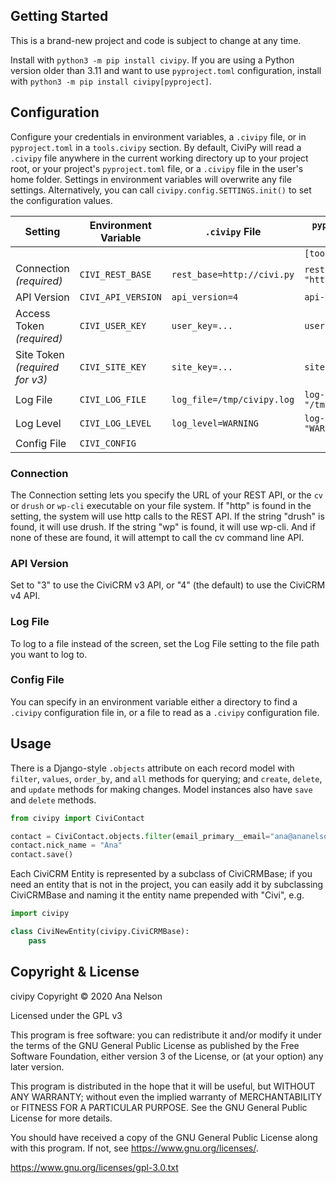 ## Getting Started
This is a brand-new project and code is subject to change at any time.

Install with `python3 -m pip install civipy`. If you are using a Python version
older than 3.11 and want to use `pyproject.toml` configuration, install with
`python3 -m pip install civipy[pyproject]`.

## Configuration

Configure your credentials in environment variables, a `.civipy` file, or in
`pyproject.toml` in a `tools.civipy` section. By default, CiviPy will read a `.civipy`
file anywhere in the current working directory up to your project root, or your
project's `pyproject.toml` file, or a `.civipy` file in the user's home folder.
Settings in environment variables will overwrite any file settings. Alternatively,
you can call `civipy.config.SETTINGS.init()` to set the configuration values.

| Setting                         | Environment Variable | `.civipy` File             | `pyproject.toml` File          |
|---------------------------------|----------------------|----------------------------|--------------------------------|
|                                 |                      |                            | `[tool.civipy]`                |
| Connection *(required)*         | `CIVI_REST_BASE`     | `rest_base=http://civi.py` | `rest-base = "http://civi.py"` |
| API Version                     | `CIVI_API_VERSION`   | `api_version=4`            | `api-version = "4"`            |
| Access Token *(required)*       | `CIVI_USER_KEY`      | `user_key=...`             | `user-key = "..."`             |
| Site Token *(required for v3)*  | `CIVI_SITE_KEY`      | `site_key=...`             | `site-key = "..."`             |
| Log File                        | `CIVI_LOG_FILE`      | `log_file=/tmp/civipy.log` | `log-file = "/tmp/civipy.log"` |
| Log Level                       | `CIVI_LOG_LEVEL`     | `log_level=WARNING`        | `log-level = "WARNING"`        |
| Config File                     | `CIVI_CONFIG`        |                            |                                |

### Connection
The Connection setting lets you specify the URL of your REST API, or the `cv` or
`drush` or `wp-cli` executable on your file system. If "http" is found in the setting,
the system will use http calls to the REST API. If the string "drush" is found, it
will use drush. If the string "wp" is found, it will use wp-cli. And if none of these
are found, it will attempt to call the cv command line API.

### API Version
Set to "3" to use the CiviCRM v3 API, or "4" (the default) to use the CiviCRM v4 API.

### Log File
To log to a file instead of the screen, set the Log File setting to the file path
you want to log to.

### Config File
You can specify in an environment variable either a directory to find a `.civipy`
configuration file in, or a file to read as a `.civipy` configuration file.

## Usage
There is a Django-style `.objects` attribute on each record model with `filter`, `values`,
`order_by`, and `all` methods for querying; and `create`, `delete`, and `update` methods
for making changes. Model instances also have `save` and `delete` methods.

```python
from civipy import CiviContact

contact = CiviContact.objects.filter(email_primary__email="ana@ananelson.com")[0]
contact.nick_name = "Ana"
contact.save()
```

Each CiviCRM Entity is represented by a subclass of CiviCRMBase; if you need an entity
that is not in the project, you can easily add it by subclassing CiviCRMBase and naming
it the entity name prepended with "Civi", e.g.

```python
import civipy

class CiviNewEntity(civipy.CiviCRMBase):
    pass
```

## Copyright & License
civipy Copyright &copy; 2020 Ana Nelson

Licensed under the GPL v3

This program is free software: you can redistribute it and/or modify
it under the terms of the GNU General Public License as published by
the Free Software Foundation, either version 3 of the License, or
(at your option) any later version.

This program is distributed in the hope that it will be useful,
but WITHOUT ANY WARRANTY; without even the implied warranty of
MERCHANTABILITY or FITNESS FOR A PARTICULAR PURPOSE.  See the
GNU General Public License for more details.

You should have received a copy of the GNU General Public License
along with this program.  If not, see <https://www.gnu.org/licenses/>.

<https://www.gnu.org/licenses/gpl-3.0.txt>
